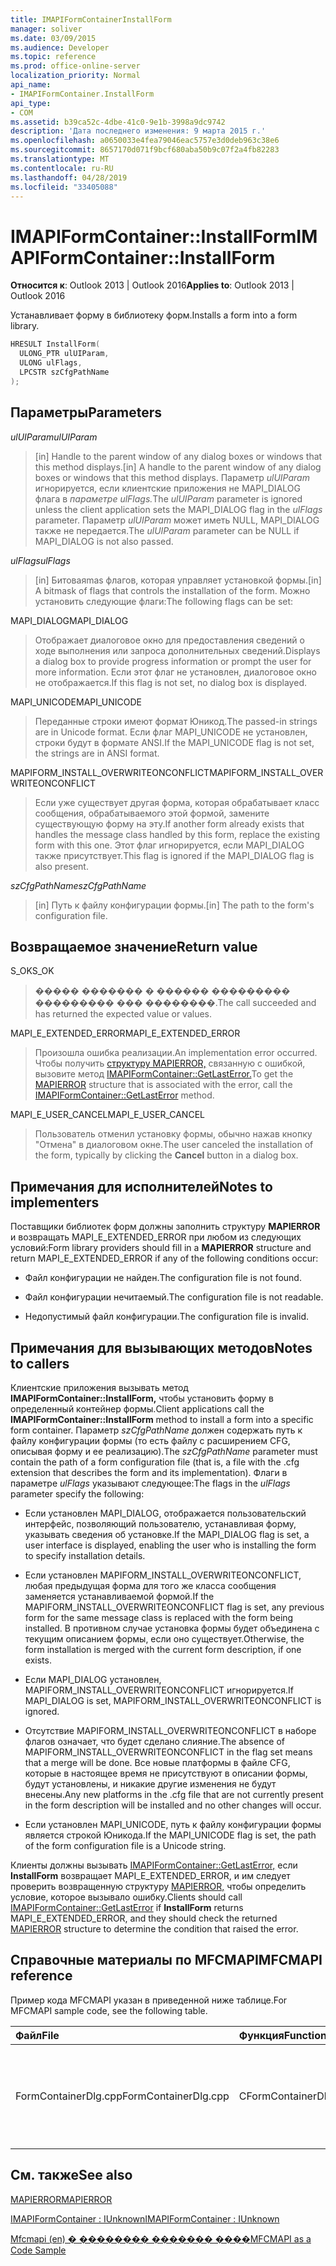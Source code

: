 ```yaml
---
title: IMAPIFormContainerInstallForm
manager: soliver
ms.date: 03/09/2015
ms.audience: Developer
ms.topic: reference
ms.prod: office-online-server
localization_priority: Normal
api_name:
- IMAPIFormContainer.InstallForm
api_type:
- COM
ms.assetid: b39ca52c-4dbe-41c0-9e1b-3998a9dc9742
description: 'Дата последнего изменения: 9 марта 2015 г.'
ms.openlocfilehash: a0650033e4fea79046eac5757e3d0deb963c38e6
ms.sourcegitcommit: 8657170d071f9bcf680aba50b9c07f2a4fb82283
ms.translationtype: MT
ms.contentlocale: ru-RU
ms.lasthandoff: 04/28/2019
ms.locfileid: "33405088"
---
```

# <a name="imapiformcontainerinstallform"></a><span data-ttu-id="96195-103">IMAPIFormContainer::InstallForm</span><span class="sxs-lookup"><span data-stu-id="96195-103">IMAPIFormContainer::InstallForm</span></span>

  
  
<span data-ttu-id="96195-104">**Относится к**: Outlook 2013 | Outlook 2016</span><span class="sxs-lookup"><span data-stu-id="96195-104">**Applies to**: Outlook 2013 | Outlook 2016</span></span> 
  
<span data-ttu-id="96195-105">Устанавливает форму в библиотеку форм.</span><span class="sxs-lookup"><span data-stu-id="96195-105">Installs a form into a form library.</span></span>
  
```cpp
HRESULT InstallForm(
  ULONG_PTR ulUIParam,
  ULONG ulFlags,
  LPCSTR szCfgPathName
);
```

## <a name="parameters"></a><span data-ttu-id="96195-106">Параметры</span><span class="sxs-lookup"><span data-stu-id="96195-106">Parameters</span></span>

 <span data-ttu-id="96195-107">_ulUIParam_</span><span class="sxs-lookup"><span data-stu-id="96195-107">_ulUIParam_</span></span>
  
> <span data-ttu-id="96195-108">[in] Handle to the parent window of any dialog boxes or windows that this method displays.</span><span class="sxs-lookup"><span data-stu-id="96195-108">[in] A handle to the parent window of any dialog boxes or windows that this method displays.</span></span> <span data-ttu-id="96195-109">Параметр _ulUIParam_ игнорируется, если клиентские приложения не MAPI_DIALOG флага в _параметре ulFlags._</span><span class="sxs-lookup"><span data-stu-id="96195-109">The  _ulUIParam_ parameter is ignored unless the client application sets the MAPI_DIALOG flag in the  _ulFlags_ parameter.</span></span> <span data-ttu-id="96195-110">Параметр  _ulUIParam_ может иметь NULL, MAPI_DIALOG также не передается.</span><span class="sxs-lookup"><span data-stu-id="96195-110">The  _ulUIParam_ parameter can be NULL if MAPI_DIALOG is not also passed.</span></span> 
    
 <span data-ttu-id="96195-111">_ulFlags_</span><span class="sxs-lookup"><span data-stu-id="96195-111">_ulFlags_</span></span>
  
> <span data-ttu-id="96195-112">[in] Битоваяmas флагов, которая управляет установкой формы.</span><span class="sxs-lookup"><span data-stu-id="96195-112">[in] A bitmask of flags that controls the installation of the form.</span></span> <span data-ttu-id="96195-113">Можно установить следующие флаги:</span><span class="sxs-lookup"><span data-stu-id="96195-113">The following flags can be set:</span></span>
    
<span data-ttu-id="96195-114">MAPI_DIALOG</span><span class="sxs-lookup"><span data-stu-id="96195-114">MAPI_DIALOG</span></span> 
  
> <span data-ttu-id="96195-115">Отображает диалоговое окно для предоставления сведений о ходе выполнения или запроса дополнительных сведений.</span><span class="sxs-lookup"><span data-stu-id="96195-115">Displays a dialog box to provide progress information or prompt the user for more information.</span></span> <span data-ttu-id="96195-116">Если этот флаг не установлен, диалоговое окно не отображается.</span><span class="sxs-lookup"><span data-stu-id="96195-116">If this flag is not set, no dialog box is displayed.</span></span>
    
<span data-ttu-id="96195-117">MAPI_UNICODE</span><span class="sxs-lookup"><span data-stu-id="96195-117">MAPI_UNICODE</span></span> 
  
> <span data-ttu-id="96195-118">Переданные строки имеют формат Юникод.</span><span class="sxs-lookup"><span data-stu-id="96195-118">The passed-in strings are in Unicode format.</span></span> <span data-ttu-id="96195-119">Если флаг MAPI_UNICODE не установлен, строки будут в формате ANSI.</span><span class="sxs-lookup"><span data-stu-id="96195-119">If the MAPI_UNICODE flag is not set, the strings are in ANSI format.</span></span>
    
<span data-ttu-id="96195-120">MAPIFORM_INSTALL_OVERWRITEONCONFLICT</span><span class="sxs-lookup"><span data-stu-id="96195-120">MAPIFORM_INSTALL_OVERWRITEONCONFLICT</span></span> 
  
> <span data-ttu-id="96195-121">Если уже существует другая форма, которая обрабатывает класс сообщения, обрабатываемого этой формой, замените существующую форму на эту.</span><span class="sxs-lookup"><span data-stu-id="96195-121">If another form already exists that handles the message class handled by this form, replace the existing form with this one.</span></span> <span data-ttu-id="96195-122">Этот флаг игнорируется, если MAPI_DIALOG также присутствует.</span><span class="sxs-lookup"><span data-stu-id="96195-122">This flag is ignored if the MAPI_DIALOG flag is also present.</span></span> 
    
 <span data-ttu-id="96195-123">_szCfgPathName_</span><span class="sxs-lookup"><span data-stu-id="96195-123">_szCfgPathName_</span></span>
  
> <span data-ttu-id="96195-124">[in] Путь к файлу конфигурации формы.</span><span class="sxs-lookup"><span data-stu-id="96195-124">[in] The path to the form's configuration file.</span></span>
    
## <a name="return-value"></a><span data-ttu-id="96195-125">Возвращаемое значение</span><span class="sxs-lookup"><span data-stu-id="96195-125">Return value</span></span>

<span data-ttu-id="96195-126">S_OK</span><span class="sxs-lookup"><span data-stu-id="96195-126">S_OK</span></span> 
  
> <span data-ttu-id="96195-127">����� ������� � ������ ��������� ��������� ��� ��������.</span><span class="sxs-lookup"><span data-stu-id="96195-127">The call succeeded and has returned the expected value or values.</span></span>
    
<span data-ttu-id="96195-128">MAPI_E_EXTENDED_ERROR</span><span class="sxs-lookup"><span data-stu-id="96195-128">MAPI_E_EXTENDED_ERROR</span></span> 
  
> <span data-ttu-id="96195-129">Произошла ошибка реализации.</span><span class="sxs-lookup"><span data-stu-id="96195-129">An implementation error occurred.</span></span> <span data-ttu-id="96195-130">Чтобы получить [структуру MAPIERROR,](mapierror.md) связанную с ошибкой, вызовите метод [IMAPIFormContainer::GetLastError.](imapiformcontainer-getlasterror.md)</span><span class="sxs-lookup"><span data-stu-id="96195-130">To get the [MAPIERROR](mapierror.md) structure that is associated with the error, call the [IMAPIFormContainer::GetLastError](imapiformcontainer-getlasterror.md) method.</span></span> 
    
<span data-ttu-id="96195-131">MAPI_E_USER_CANCEL</span><span class="sxs-lookup"><span data-stu-id="96195-131">MAPI_E_USER_CANCEL</span></span> 
  
> <span data-ttu-id="96195-132">Пользователь отменил установку формы, обычно нажав  кнопку "Отмена" в диалоговом окне.</span><span class="sxs-lookup"><span data-stu-id="96195-132">The user canceled the installation of the form, typically by clicking the **Cancel** button in a dialog box.</span></span> 
    
## <a name="notes-to-implementers"></a><span data-ttu-id="96195-133">Примечания для исполнителей</span><span class="sxs-lookup"><span data-stu-id="96195-133">Notes to implementers</span></span>

<span data-ttu-id="96195-134">Поставщики библиотек форм должны заполнить структуру **MAPIERROR** и возвращать MAPI_E_EXTENDED_ERROR при любом из следующих условий:</span><span class="sxs-lookup"><span data-stu-id="96195-134">Form library providers should fill in a **MAPIERROR** structure and return MAPI_E_EXTENDED_ERROR if any of the following conditions occur:</span></span> 
  
- <span data-ttu-id="96195-135">Файл конфигурации не найден.</span><span class="sxs-lookup"><span data-stu-id="96195-135">The configuration file is not found.</span></span>
    
- <span data-ttu-id="96195-136">Файл конфигурации нечитаемый.</span><span class="sxs-lookup"><span data-stu-id="96195-136">The configuration file is not readable.</span></span>
    
- <span data-ttu-id="96195-137">Недопустимый файл конфигурации.</span><span class="sxs-lookup"><span data-stu-id="96195-137">The configuration file is invalid.</span></span>
    
## <a name="notes-to-callers"></a><span data-ttu-id="96195-138">Примечания для вызывающих методов</span><span class="sxs-lookup"><span data-stu-id="96195-138">Notes to callers</span></span>

<span data-ttu-id="96195-139">Клиентские приложения вызывать метод **IMAPIFormContainer::InstallForm,** чтобы установить форму в определенный контейнер формы.</span><span class="sxs-lookup"><span data-stu-id="96195-139">Client applications call the **IMAPIFormContainer::InstallForm** method to install a form into a specific form container.</span></span> <span data-ttu-id="96195-140">Параметр  _szCfgPathName_ должен содержать путь к файлу конфигурации формы (то есть файлу с расширением CFG, описывая форму и ее реализацию).</span><span class="sxs-lookup"><span data-stu-id="96195-140">The  _szCfgPathName_ parameter must contain the path of a form configuration file (that is, a file with the .cfg extension that describes the form and its implementation).</span></span> <span data-ttu-id="96195-141">Флаги в параметре  _ulFlags_ указывают следующее:</span><span class="sxs-lookup"><span data-stu-id="96195-141">The flags in the  _ulFlags_ parameter specify the following:</span></span> 
  
- <span data-ttu-id="96195-142">Если установлен MAPI_DIALOG, отображается пользовательский интерфейс, позволяющий пользователю, устанавливая форму, указывать сведения об установке.</span><span class="sxs-lookup"><span data-stu-id="96195-142">If the MAPI_DIALOG flag is set, a user interface is displayed, enabling the user who is installing the form to specify installation details.</span></span>
    
- <span data-ttu-id="96195-143">Если установлен MAPIFORM_INSTALL_OVERWRITEONCONFLICT, любая предыдущая форма для того же класса сообщения заменяется устанавливаемой формой.</span><span class="sxs-lookup"><span data-stu-id="96195-143">If the MAPIFORM_INSTALL_OVERWRITEONCONFLICT flag is set, any previous form for the same message class is replaced with the form being installed.</span></span> <span data-ttu-id="96195-144">В противном случае установка формы будет объединена с текущим описанием формы, если оно существует.</span><span class="sxs-lookup"><span data-stu-id="96195-144">Otherwise, the form installation is merged with the current form description, if one exists.</span></span>
    
- <span data-ttu-id="96195-145">Если MAPI_DIALOG установлен, MAPIFORM_INSTALL_OVERWRITEONCONFLICT игнорируется.</span><span class="sxs-lookup"><span data-stu-id="96195-145">If MAPI_DIALOG is set, MAPIFORM_INSTALL_OVERWRITEONCONFLICT is ignored.</span></span>
    
- <span data-ttu-id="96195-146">Отсутствие MAPIFORM_INSTALL_OVERWRITEONCONFLICT в наборе флагов означает, что будет сделано слияние.</span><span class="sxs-lookup"><span data-stu-id="96195-146">The absence of MAPIFORM_INSTALL_OVERWRITEONCONFLICT in the flag set means that a merge will be done.</span></span> <span data-ttu-id="96195-147">Все новые платформы в файле CFG, которые в настоящее время не присутствуют в описании формы, будут установлены, и никакие другие изменения не будут внесены.</span><span class="sxs-lookup"><span data-stu-id="96195-147">Any new platforms in the .cfg file that are not currently present in the form description will be installed and no other changes will occur.</span></span>
    
- <span data-ttu-id="96195-148">Если установлен MAPI_UNICODE, путь к файлу конфигурации формы является строкой Юникода.</span><span class="sxs-lookup"><span data-stu-id="96195-148">If the MAPI_UNICODE flag is set, the path of the form configuration file is a Unicode string.</span></span> 
    
<span data-ttu-id="96195-149">Клиенты должны вызывать [IMAPIFormContainer::GetLastError,](imapiformcontainer-getlasterror.md) если **InstallForm** возвращает MAPI_E_EXTENDED_ERROR, и им следует проверить возвращенную структуру [MAPIERROR,](mapierror.md) чтобы определить условие, которое вызывало ошибку.</span><span class="sxs-lookup"><span data-stu-id="96195-149">Clients should call [IMAPIFormContainer::GetLastError](imapiformcontainer-getlasterror.md) if **InstallForm** returns MAPI_E_EXTENDED_ERROR, and they should check the returned [MAPIERROR](mapierror.md) structure to determine the condition that raised the error.</span></span> 
  
## <a name="mfcmapi-reference"></a><span data-ttu-id="96195-150">Справочные материалы по MFCMAPI</span><span class="sxs-lookup"><span data-stu-id="96195-150">MFCMAPI reference</span></span>

<span data-ttu-id="96195-151">Пример кода MFCMAPI указан в приведенной ниже таблице.</span><span class="sxs-lookup"><span data-stu-id="96195-151">For MFCMAPI sample code, see the following table.</span></span>
  
|<span data-ttu-id="96195-152">**Файл**</span><span class="sxs-lookup"><span data-stu-id="96195-152">**File**</span></span>|<span data-ttu-id="96195-153">**Функция**</span><span class="sxs-lookup"><span data-stu-id="96195-153">**Function**</span></span>|<span data-ttu-id="96195-154">**Примечание**</span><span class="sxs-lookup"><span data-stu-id="96195-154">**Comment**</span></span>|
|:-----|:-----|:-----|
|<span data-ttu-id="96195-155">FormContainerDlg.cpp</span><span class="sxs-lookup"><span data-stu-id="96195-155">FormContainerDlg.cpp</span></span>  <br/> |<span data-ttu-id="96195-156">CFormContainerDlg::OnInstallForm</span><span class="sxs-lookup"><span data-stu-id="96195-156">CFormContainerDlg::OnInstallForm</span></span>  <br/> |<span data-ttu-id="96195-157">MFCMAPI использует метод **IMAPIFormContainer::InstallForm** для установки формы в контейнере формы.</span><span class="sxs-lookup"><span data-stu-id="96195-157">MFCMAPI uses the **IMAPIFormContainer::InstallForm** method to install a form in a form container.</span></span>  <br/> |
   
## <a name="see-also"></a><span data-ttu-id="96195-158">См. также</span><span class="sxs-lookup"><span data-stu-id="96195-158">See also</span></span>



[<span data-ttu-id="96195-159">MAPIERROR</span><span class="sxs-lookup"><span data-stu-id="96195-159">MAPIERROR</span></span>](mapierror.md)
  
[<span data-ttu-id="96195-160">IMAPIFormContainer : IUnknown</span><span class="sxs-lookup"><span data-stu-id="96195-160">IMAPIFormContainer : IUnknown</span></span>](imapiformcontaineriunknown.md)


[<span data-ttu-id="96195-161">Mfcmapi (en) � �������� ������� ����</span><span class="sxs-lookup"><span data-stu-id="96195-161">MFCMAPI as a Code Sample</span></span>](mfcmapi-as-a-code-sample.md)

